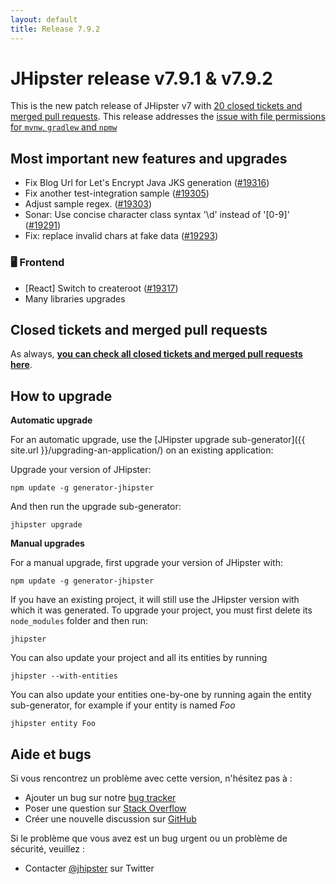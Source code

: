 ```yaml
---
layout: default
title: Release 7.9.2
---
```


# JHipster release v7.9.1 & v7.9.2

This is the new patch release of JHipster v7 with [20 closed tickets and merged pull requests](https://github.com/jhipster/generator-jhipster/issues?q=milestone%3A7.9.1+is%3Aclosed). This release addresses the [issue with file permissions for `mvnw`, `gradlew` and `npmw`](https://github.com/jhipster/generator-jhipster/issues/19294)

## Most important new features and upgrades

- Fix Blog Url for Let's Encrypt Java JKS generation ([#19316](https://github.com/jhipster/generator-jhipster/pull/19316))
- Fix another test-integration sample ([#19305](https://github.com/jhipster/generator-jhipster/pull/19305))
- Adjust sample regex. ([#19303](https://github.com/jhipster/generator-jhipster/pull/19303))
- Sonar: Use concise character class syntax '\d' instead of '[0-9]' ([#19291](https://github.com/jhipster/generator-jhipster/pull/19291))
- Fix: replace invalid chars at fake data ([#19293](https://github.com/jhipster/generator-jhipster/pull/19293))

### 🖥️ Frontend

- [React] Switch to createroot ([#19317](https://github.com/jhipster/generator-jhipster/pull/19317))
- Many libraries upgrades

## Closed tickets and merged pull requests

As always, **[you can check all closed tickets and merged pull requests here](https://github.com/jhipster/generator-jhipster/issues?q=milestone%3A7.9.1+is%3Aclosed)**.

## How to upgrade

**Automatic upgrade**

For an automatic upgrade, use the [JHipster upgrade sub-generator]({{ site.url }}/upgrading-an-application/) on an existing application:

Upgrade your version of JHipster:

```
npm update -g generator-jhipster
```

And then run the upgrade sub-generator:

```
jhipster upgrade
```

**Manual upgrades**

For a manual upgrade, first upgrade your version of JHipster with:

```
npm update -g generator-jhipster
```

If you have an existing project, it will still use the JHipster version with which it was generated.
To upgrade your project, you must first delete its `node_modules` folder and then run:

```
jhipster
```

You can also update your project and all its entities by running

```
jhipster --with-entities
```

You can also update your entities one-by-one by running again the entity sub-generator, for example if your entity is named _Foo_

```
jhipster entity Foo
```

## Aide et bugs

Si vous rencontrez un problème avec cette version, n'hésitez pas à :

- Ajouter un bug sur notre [bug tracker](https://github.com/jhipster/generator-jhipster/issues?state=open)
- Poser une question sur [Stack Overflow](http://stackoverflow.com/tags/jhipster/info)
- Créer une nouvelle discussion sur [GitHub](https://github.com/jhipster/generator-jhipster/discussions)

Si le problème que vous avez est un bug urgent ou un problème de sécurité, veuillez :

- Contacter [@jhipster](https://twitter.com/jhipster) sur Twitter